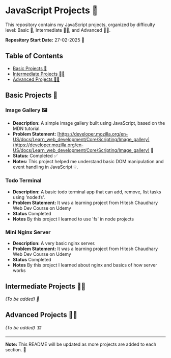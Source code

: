# JavaScript Projects 🚀

This repository contains my JavaScript projects, organized by difficulty level: Basic 👶, Intermediate 🧑‍💻, and Advanced 👨‍🎓.

**Repository Start Date:** 27-02-2025 📅

## Table of Contents

- [Basic Projects 👶](#basic-projects-👶)
- [Intermediate Projects 🧑‍💻](#intermediate-projects-🧑‍💻)
- [Advanced Projects 👨‍🎓](#advanced-projects-👨‍🎓)

## Basic Projects 👶

### Image Gallery 🖼️

-   **Description:** A simple image gallery built using JavaScript, based on the MDN tutorial.
-   **Problem Statement:** [https://developer.mozilla.org/en-US/docs/Learn_web_development/Core/Scripting/Image_gallery](https://developer.mozilla.org/en-US/docs/Learn_web_development/Core/Scripting/Image_gallery) 🔗
-   **Status:** Completed ✅
-   **Notes:** This project helped me understand basic DOM manipulation and event handling in JavaScript 💡.

### Todo Terminal 

-   **Description:** A basic todo terminal app that can add, remove, list tasks using 'node:fs'.
-   **Problem Statement:** It was a learning project from Hitesh Chaudhary Web Dev Course on Udemy
-   **Status** Completed 
-   **Notes** By this project I learned to use 'fs' in node projects


### Mini Nginx Server

-   **Description:** A very basic nginx server.
-   **Problem Statement:** It was a learning project from Hitesh Chaudhary Web Dev Course on Udemy
-   **Status** Completed 
-   **Notes** By this project I learned about nginx and basics of how server works

## Intermediate Projects 🧑‍💻

*(To be added) 🚧*

## Advanced Projects 👨‍🎓

*(To be added) 🏗️*

---

**Note:** This README will be updated as more projects are added to each section. 📝
